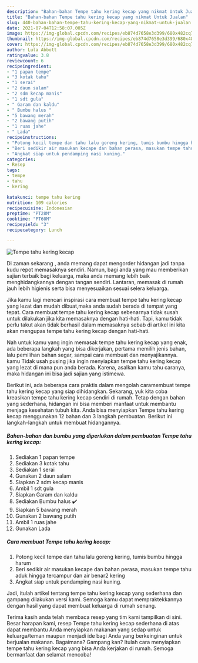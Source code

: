 ```yaml
---
description: "Bahan-bahan Tempe tahu kering kecap yang nikmat Untuk Jualan"
title: "Bahan-bahan Tempe tahu kering kecap yang nikmat Untuk Jualan"
slug: 440-bahan-bahan-tempe-tahu-kering-kecap-yang-nikmat-untuk-jualan
date: 2021-07-04T12:58:07.005Z
image: https://img-global.cpcdn.com/recipes/eb874d7658e3d399/680x482cq70/tempe-tahu-kering-kecap-foto-resep-utama.jpg
thumbnail: https://img-global.cpcdn.com/recipes/eb874d7658e3d399/680x482cq70/tempe-tahu-kering-kecap-foto-resep-utama.jpg
cover: https://img-global.cpcdn.com/recipes/eb874d7658e3d399/680x482cq70/tempe-tahu-kering-kecap-foto-resep-utama.jpg
author: Lula Abbott
ratingvalue: 3.8
reviewcount: 6
recipeingredient:
- "1 papan tempe"
- "3 kotak tahu"
- "1 serai"
- "2 daun salam"
- "2 sdm kecap manis"
- "1 sdt gula"
- " Garam dan kaldu"
- " Bumbu halus "
- "5 bawang merah"
- "2 bawang putih"
- "1 ruas jahe"
- " Lada"
recipeinstructions:
- "Potong kecil tempe dan tahu lalu goreng kering, tumis bumbu hingga harum"
- "Beri sedikir air masukan kecape dan bahan perasa, masukan tempe tahu aduk hingga tercampur dan air benar2 kering"
- "Angkat siap untuk pendamping nasi kuning."
categories:
- Resep
tags:
- tempe
- tahu
- kering

katakunci: tempe tahu kering 
nutrition: 109 calories
recipecuisine: Indonesian
preptime: "PT28M"
cooktime: "PT60M"
recipeyield: "3"
recipecategory: Lunch

---
```



![Tempe tahu kering kecap](https://img-global.cpcdn.com/recipes/eb874d7658e3d399/680x482cq70/tempe-tahu-kering-kecap-foto-resep-utama.jpg)

Di zaman  sekarang , anda memang dapat mengorder hidangan jadi tanpa kudu repot memasaknya sendiri. Namun, bagi anda yang mau memberikan sajian terbaik bagi keluarga, maka anda memang lebih baik menghidangkannya dengan tangan sendiri. Lantaran, memasak di rumah jauh lebih higienis serta bisa menyesuaikan sesuai selera keluarga.

Jika kamu lagi mencari inspirasi cara membuat tempe tahu kering kecap yang lezat dan mudah dibuat,maka anda sudah berada di tempat yang tepat. Cara membuat tempe tahu kering kecap  sebenarnya tidak susah untuk dilakukan jika kita memasaknya dengan hati-hati. Tapi, kamu tidak perlu takut akan tidak berhasil dalam memasaknya 
sebab di artikel ini kita akan mengupas tempe tahu kering kecap dengan hati-hati.  



Nah untuk kamu yang ingin memasak tempe tahu kering kecap yang enak, ada beberapa langkah yang bisa dikerjakan, pertama memilih jenis bahan, lalu pemilihan bahan segar, sampai cara membuat dan menyajikannya. kamu Tidak usah pusing jika ingin menyiapkan tempe tahu kering kecap yang lezat di mana pun anda berada. Karena, asalkan kamu  tahu caranya, maka hidangan ini bisa jadi sajian yang istimewa.

Berikut ini, ada beberapa cara praktis  dalam mengolah caramembuat tempe tahu kering kecap yang siap dihidangkan. Sekarang, yuk kita coba kreasikan tempe tahu kering kecap sendiri di rumah. Tetap dengan bahan yang sederhana, hidangan ini bisa memberi manfaat untuk membantu menjaga kesehatan tubuh kita. Anda bisa menyiapkan Tempe tahu kering kecap menggunakan 12 bahan dan 3 langkah pembuatan. Berikut ini langkah-langkah untuk membuat hidangannya.

<!--inarticleads1-->

##### Bahan-bahan dan bumbu yang diperlukan dalam pembuatan Tempe tahu kering kecap:

1. Sediakan 1 papan tempe
1. Sediakan 3 kotak tahu
1. Sediakan 1 serai
1. Gunakan 2 daun salam
1. Siapkan 2 sdm kecap manis
1. Ambil 1 sdt gula
1. Siapkan  Garam dan kaldu
1. Sediakan  Bumbu halus ✔️
1. Siapkan 5 bawang merah
1. Gunakan 2 bawang putih
1. Ambil 1 ruas jahe
1. Gunakan  Lada




<!--inarticleads2-->

##### Cara membuat Tempe tahu kering kecap:

1. Potong kecil tempe dan tahu lalu goreng kering, tumis bumbu hingga harum
1. Beri sedikir air masukan kecape dan bahan perasa, masukan tempe tahu aduk hingga tercampur dan air benar2 kering
1. Angkat siap untuk pendamping nasi kuning.




Jadi, itulah artikel tentang  tempe tahu kering kecap  yang sederhana dan gampang dilakukan versi kami. Semoga kamu dapat mempraktekkannya dengan hasil yang dapat membuat keluarga di rumah senang. 

Terima kasih anda telah membaca resep yang tim kami tampilkan di sini. Besar harapan kami, resep  Tempe tahu kering kecap sederhana di atas dapat membantu Anda menyiapkan makanan yang sedap untuk keluarga/teman maupun menjadi ide bagi Anda yang berkeinginan untuk berjualan makanan. Bagaimana? Gampang kan? Itulah cara menyiapkan tempe tahu kering kecap yang bisa Anda kerjakan di rumah. Semoga bermanfaat dan selamat mencoba!

